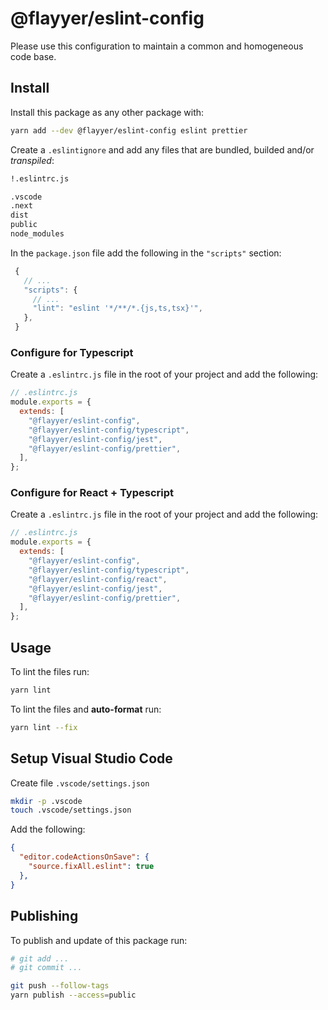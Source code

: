 # @flayyer/eslint-config

Please use this configuration to maintain a common and homogeneous code base.

## Install

Install this package as any other package with:

```sh
yarn add --dev @flayyer/eslint-config eslint prettier
```

Create a `.eslintignore` and add any files that are bundled, builded and/or _transpiled_:

```txt
!.eslintrc.js

.vscode
.next
dist
public
node_modules
```

In the `package.json` file add the following in the `"scripts"` section:

```js
 {
   // ...
   "scripts": {
     // ...
     "lint": "eslint '*/**/*.{js,ts,tsx}'",
   },
 }
```

### Configure for Typescript

Create a `.eslintrc.js` file in the root of your project and add the following:

```js
// .eslintrc.js
module.exports = {
  extends: [
    "@flayyer/eslint-config",
    "@flayyer/eslint-config/typescript",
    "@flayyer/eslint-config/jest",
    "@flayyer/eslint-config/prettier",
  ],
};
```

### Configure for React + Typescript

Create a `.eslintrc.js` file in the root of your project and add the following:

```js
// .eslintrc.js
module.exports = {
  extends: [
    "@flayyer/eslint-config",
    "@flayyer/eslint-config/typescript",
    "@flayyer/eslint-config/react",
    "@flayyer/eslint-config/jest",
    "@flayyer/eslint-config/prettier",
  ],
};
```

## Usage

To lint the files run:

```sh
yarn lint
```

To lint the files and **auto-format** run:

```sh
yarn lint --fix
```

## Setup Visual Studio Code

Create file `.vscode/settings.json`

```sh
mkdir -p .vscode
touch .vscode/settings.json
```

Add the following:

```json
{
  "editor.codeActionsOnSave": {
    "source.fixAll.eslint": true
  },
}
```

## Publishing

To publish and update of this package run:

```sh
# git add ...
# git commit ...

git push --follow-tags
yarn publish --access=public
```
